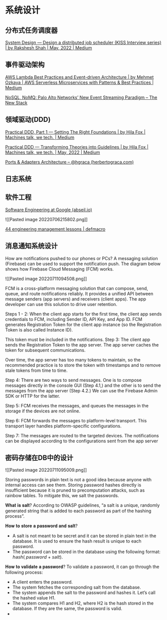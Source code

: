 # 系统设计

## 分布式任务调度器

[System Design — Design a distributed job scheduler (KISS Interview series) | by Rakshesh Shah | May, 2022 | Medium](https://medium.com/@raxshah/system-design-design-a-distributed-job-scheduler-kiss-interview-series-753107c0104c)

## 事件驱动架构

[AWS Lambda Best Practices and Event-driven Architecture | by Mehmet Ozkaya | AWS Serverless Microservices with Patterns & Best Practices | Medium](https://medium.com/aws-serverless-microservices-with-patterns-best/aws-lambda-best-practices-and-event-driven-architecture-d6b897d9c96e)

[NoSQL, NoMQ: Palo Alto Networks’ New Event Streaming Paradigm – The New Stack](https://thenewstack.io/nosql-nomq-palo-alto-networks-new-event-streaming-paradigm)

## 领域驱动(DDD)

[Practical DDD, Part 1 — Setting The Right Foundations | by Hila Fox | Machines talk, we tech. | Medium](https://medium.com/augury-research-and-development/practical-ddd-part-1-setting-the-right-foundations-5b7e4b16c9e8)

[Practical DDD — Transforming Theories into Guidelines | by Hila Fox | Machines talk, we tech. | May, 2022 | Medium](https://medium.com/augury-research-and-development/practical-ddd-transforming-theories-into-guidelines-75b2daf9b8d)

[Ports & Adapters Architecture – @hgraca (herbertograca.com)](https://herbertograca.com/2017/09/14/ports-adapters-architecture/)



## 日志系统



## 软件工程

[Software Engineering at Google (abseil.io)](https://abseil.io/resources/swe-book/html/toc.html)

![[Pasted image 20220706215802.png]]


[44 engineering management lessons | defmacro](https://www.defmacro.org/2014/10/03/engman.html)

## 消息通知系统设计

How are notifications pushed to our phones or PCs? 
A messaging solution (Firebase) can be used to support the notification push. The diagram below shows how Firebase Cloud Messaging (FCM) works.

![[Pasted image 20220711094508.png]]


FCM is a cross-platform messaging solution that can compose, send, queue, and route notifications reliably. It provides a unified API between message senders (app servers) and receivers (client apps). The app developer can use this solution to drive user retention.

Steps 1 - 2: When the client app starts for the first time, the client app sends credentials to FCM, including Sender ID, API Key, and App ID. FCM generates Registration Token for the client app instance (so the Registration Token is also called Instance ID).

This token must be included in the notifications. Step 3: The client app sends the Registration Token to the app server. The app server caches the token for subsequent communications.

Over time, the app server has too many tokens to maintain, so the recommended practice is to store the token with timestamps and to remove stale tokens from time to time.

Step 4: There are two ways to send messages. One is to compose messages directly in the console GUI (Step 4.1,) and the other is to send the messages from the app server (Step 4.2.) We can use the Firebase Admin SDK or HTTP for the latter.

Step 5: FCM receives the messages, and queues the messages in the storage if the devices are not online.

Step 6: FCM forwards the messages to platform-level transport. This transport layer handles platform-specific configurations.

Step 7: The messages are routed to the targeted devices. The notifications can be displayed according to the configurations sent from the app server

## 密码存储在DB中的设计

![[Pasted image 20220711095009.png]]

Storing passwords in plain text is not a good idea because anyone with internal access can see them.  Storing password hashes directly is insufficient because it is pruned to precomputation attacks, such as rainbow tables. To mitigate this, we salt the passwords.

𝐖𝐡𝐚𝐭 𝐢𝐬 𝐬𝐚𝐥𝐭? According to OWASP guidelines, “a salt is a unique, randomly generated string that is added to each password as part of the hashing process”.

𝐇𝐨𝐰 𝐭𝐨 𝐬𝐭𝐨𝐫𝐞 𝐚 𝐩𝐚𝐬𝐬𝐰𝐨𝐫𝐝 𝐚𝐧𝐝 𝐬𝐚𝐥𝐭?  
- A salt is not meant to be secret and it can be stored in plain text in the database. It is used to ensure the hash result is unique to each password.
- The password can be stored in the database using the following format: 𝘩𝘢𝘴𝘩( 𝘱𝘢𝘴𝘴𝘸𝘰𝘳𝘥 + 𝘴𝘢𝘭𝘵).

𝐇𝐨𝐰 𝐭𝐨 𝐯𝐚𝐥𝐢𝐝𝐚𝐭𝐞 𝐚 𝐩𝐚𝐬𝐬𝐰𝐨𝐫𝐝? To validate a password, it can go through the following process:
- A client enters the password.
- The system fetches the corresponding salt from the database.
- The system appends the salt to the password and hashes it. Let’s call the hashed value H1.
- The system compares H1 and H2, where H2 is the hash stored in the database. If they are the same, the password is valid.
- 

